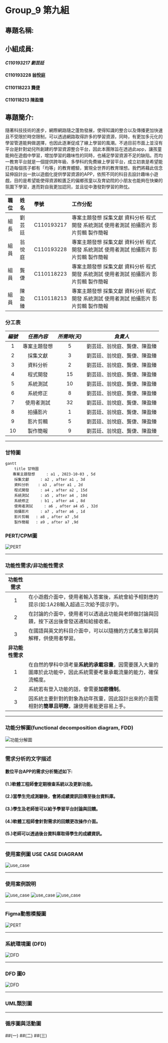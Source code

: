 # Group_9 第九組
## 專題名稱:

## 小組成員:
#### *C110193217 劉芸廷*
#### C110193228 翁悅庭
#### C110118223 龔倢
#### C110118213 陳盈臻

## 專題簡介:
隨著科技技術的進步，網際網路隨之蓬勃發展，使得知識的整合以及傳播更加快速且不受限於時空限制，可以透過網路取得許多的學習資源，同時，有更加多元化的學習管道能夠做選擇，也因此逐漸促成了線上學習的風潮。不過目前市面上並沒有平台是針對幼兒所創建的學習資源整合平台，因此本團隊旨在透過此app，讓孩童能夠在遊戲中學習，增加學習的趣味性的同時，也補足學習資源不足的缺陷。而均一教育平台就是一個提供跨年級、多學科的免費線上學習平台，成立初衷是希望能打造每個孩子都有「均等」的教育體驗，實現全世界的教育理想。我們將藉此信念延伸設計出一款以遊戲化提供學習資源的APP，依照不同的科目去設計趣味小遊戲，目的是希望能使得資源較匱乏的偏鄉孩童以及育幼院的小朋友也能夠在快樂的氛圍下學習，進而對自我更加認同，並且從中激發對學習的熱忱。

| **職位** | **姓名** | **學號** | **工作分配**|
| :---     |  :---       |  :---   | :---      |
|   組長   | 劉芸廷   | C110193217  |專案主題發想 採集文獻 資料分析 程式開發 系統測試 使用者測試 拍攝影片 影片剪輯 製作簡報|
|   組員   | 翁悅庭   | C110193228  |專案主題發想 採集文獻 資料分析 程式開發 系統測試 使用者測試 拍攝影片 影片剪輯 製作簡報|
|   組員   | 龔倢     | C110118223  |專案主題發想 採集文獻 資料分析 程式開發 系統測試 使用者測試 拍攝影片 影片剪輯 製作簡報|
|   組員   | 陳盈臻   | C110118213  |專案主題發想 採集文獻 資料分析 程式開發 系統測試 使用者測試 拍攝影片 影片剪輯 製作簡報|

### 分工表
|  *編號*  |  *任務內容*  |  *所需時(天)*  |  *負責人*  |
| :------: |   :------:  |    :------:   |  :------:  |
|     1    |專案主題發想  |       5       |劉芸廷、翁悅庭、龔倢、陳盈臻|
|     2    |   採集文獻   |       3       |劉芸廷、翁悅庭、龔倢、陳盈臻|
|     3    |   資料分析   |       2      |劉芸廷、翁悅庭、龔倢、陳盈臻|
|     4    |   程式開發   |       15       |劉芸廷、翁悅庭、龔倢、陳盈臻|
|     5    |    系統測試  |       10         |劉芸廷、翁悅庭、龔倢、陳盈臻|
|     6    |    系統修正  |       8         |劉芸廷、翁悅庭、龔倢、陳盈臻|
|     7    |   使用者測試   |      32      |劉芸廷、翁悅庭、龔倢、陳盈臻|
|     8    |   拍攝影片   |       1      |劉芸廷、翁悅庭、龔倢、陳盈臻|
|     9    |  影片剪輯  |       5         |劉芸廷、翁悅庭、龔倢、陳盈臻|
|     10    |  製作簡報  |       9         |劉芸廷、翁悅庭、龔倢、陳盈臻|
---

### 甘特圖
```mermaid
gantt
    title 甘特圖
　　專案主題發想     : a1 , 2023-10-03 , 5d
    採集文獻     : a2 , after a1 , 3d
    資料分析    : a3 , after a1 , 2d
    程式開發     : a4 , after a2 , 15d
    系統測試     : a5 , after a4 , 10d
    系統修正     : b1 , after a4 , 8d
    使用者測試     : a6 , after a4 a5 , 32d
    拍攝影片     : a7 , after a6 , 1d
    影片剪輯   : a8 , after a7 ,5d
    製作簡報   : a9 , after a7 ,9d
```
### PERT/CPM圖
![PERT](工作分配.jpg)

---
### 功能性需求/非功能性需求
|**功能性需求**||
|:--:|:--|
|1|在小遊戲介面中，使用者輸入答案後，系統會給予相對應的提示(如:1A2B輸入超過三次給予提示字)。|
|2|在討論的介面中，使用者可以透過此功能與老師做討論與回饋，按下送出後會發送通知給接收者。|
|3|在國語與英文的科目介面中，可以以隨機的方式產生單詞與解釋，供使用者學習。|
|**非功能性需求**||
|1|在自然的學科中須考量**系統的承載容量**，因需要匯入大量的圖庫於此功能中，因此系統需要考量承載流量的能力，確保流暢度。|
|2|系統若有登入功能的話，會需要**加密機制**。|
|3|因系統主要針對的對象為幼年孩童，因此設計出來的介面需相對的**簡單且明瞭**，讓使用者能更容易上手。|
---

### 功能分解圖(functional decomposition diagram, FDD)
![功能分解圖](功能分解圖.png)

---
### 需求分析的文字描述
#### 數位平台APP的需求分析簡述如下:
 ####  (1.)軟體工程師會定期檢查系統以及更新功能。
 ####  (2.)當學生完成測驗後，會將成績資訊回傳至後台資料庫。
 ####  (3.)學生及老師皆可以給予學習平台討論與回饋。
 ####  (4.)軟體工程師會針對需求的回饋更改操作介面。
 ####  (5.)老師可以透過後台資料庫取得學生的成績資訊。
---

### 使用案例圖 USE CASE DIAGRAM
![use_case](use_case1.png)

---

### 使用案例說明
![use_case](student1.png)
![use_case](teacher1.png)
![use_case](engineer1.png)

---

### Figma動態模擬圖
![PERT](Figma.png)

---

### 系統環境圖 (DFD)
![DFD](DFD1.png)

---

### DFD 圖0
![DFD](DFD2.png)

---

### UML類別圖

---

### 循序圖與活動圖
##(一)
##(二)
##(三)
